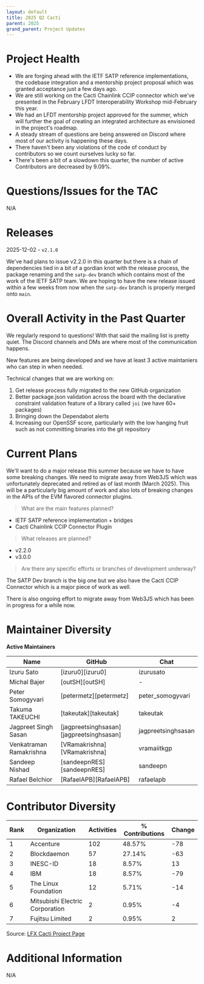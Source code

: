 ```yaml
---
layout: default
title: 2025 Q2 Cacti
parent: 2025
grand_parent: Project Updates
---
```


# Project Health

- We are forging ahead with the IETF SATP reference implementations, the codebase integration and a mentorship project proposal which was granted acceptance just a few days ago.
- We are still working on the Cacti Chainlink CCIP connector which we've presented in the February LFDT Interoperability Workshop mid-February this year.
- We had an LFDT mentorship project approved for the summer, which will further the goal of creating an integrated architecture as envisioned in the project's roadmap.
- A steady stream of questions are being answered on Discord where most of our activity is happening these days.
- There haven't been any violations of the code of conduct by contributors so we count ourselves lucky so far.
- There's been a bit of a slowdown this quarter, the number of active Contributors are decreased by 9.09%.

# Questions/Issues for the TAC

N/A

# Releases

2025-12-02 - `v2.1.0`

We've had plans to issue v2.2.0 in this quarter but there is a chain of dependencies tied in a bit of a gordian knot with the release process, the package renaming and the `satp-dev` branch which contains most of the work of the IETF SATP team. We are hoping to have the new release issued within a few weeks from now when the `satp-dev` branch is properly merged onto `main`.

# Overall Activity in the Past Quarter

We regularly respond to questions! 
With that said the mailing list is pretty quiet. 
The Discord channels and DMs are where most of the communication happens.

New features are being developed and we have at least 3 active maintaniers who can step in when needed.

Technical changes that we are working on:
1. Get release process fully migrated to the new GitHub organization
2. Better package.json validation across the board with the declarative constraint validation feature of a library called `joi` (we have 60+ packages)
3. Bringing down the Dependabot alerts
4. Increasing our OpenSSF score, particularly with the low hanging fruit such as not committing binaries into the git repository
   
# Current Plans

We'll want to do a major release this summer because we have to have some breaking changes.
We need to migrate away from Web3JS which was unfortunately deprecated and retired as of last month (March 2025).
This will be a particularly big amount of work and also lots of breaking changes in the APIs of the EVM flavored connector plugins.

> What are the main features planned? 

- IETF SATP reference implementation + bridges
- Cacti Chainlink CCIP Connector Plugin

> What releases are planned?

- v2.2.0
- v3.0.0

> Are there any specific efforts or branches of development underway?

The SATP Dev branch is the big one but we also have the Cacti CCIP Connector which is
a major piece of work as well.

There is also ongoing effort to migrate away from Web3JS which has been in progress for a while now.

# Maintainer Diversity

**Active Maintainers**

| Name | GitHub | Chat |
|------|--------|------|
| Izuru Sato | [izuru0][izuru0] | izurusato |
| Michal Bajer | [outSH][outSH] | - |
| Peter Somogyvari | [petermetz][petermetz] | peter_somogyvari |
| Takuma TAKEUCHI | [takeutak][takeutak] | takeutak |
| Jagpreet Singh Sasan | [jagpreetsinghsasan][jagpreetsinghsasan] | jagpreetsinghsasan |
| Venkatraman Ramakrishna | [VRamakrishna][VRamakrishna] | vramaiitkgp |
| Sandeep Nishad | [sandeepnRES][sandeepnRES] | sandeepn |
| Rafael Belchior | [RafaelAPB][RafaelAPB] | rafaelapb |


# Contributor Diversity

|Rank|Organization                   |Activities|% Contributions|Change|
|----|-------------------------------|----------|---------------|------|
|1   |Accenture                      |102       |48.57%         |-78   |
|2   |Blockdaemon                    |57        |27.14%         |-63   |
|3   |INESC-ID                       |18        |8.57%          |13    |
|4   |IBM                            |18        |8.57%          |-79   |
|5   |The Linux Foundation           |12        |5.71%          |-14   |
|6   |Mitsubishi Electric Corporation|2         |0.95%          |-4    |
|7   |Fujitsu Limited                |2         |0.95%          |2     |

Source: [LFX Cacti Project Page](https://insights.lfx.linuxfoundation.org/foundation/lf-decentralized-trust/overview/github?project=cacti&routedFrom=Github&bestPractice=false&repository=all&dateFilters=Last%20Quarter&dateRange=2025-01-01%20to%202025-03-31&compare=PP&granularity=week&hideBots=true)

# Additional Information

N/A
